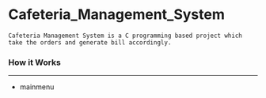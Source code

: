 # Cafeteria_Management_System

```
Cafeteria Management System is a C programming based project which take the orders and generate bill accordingly.
```

### How it Works
 --- 
 - mainmenu
 
 ```
 
 ```

